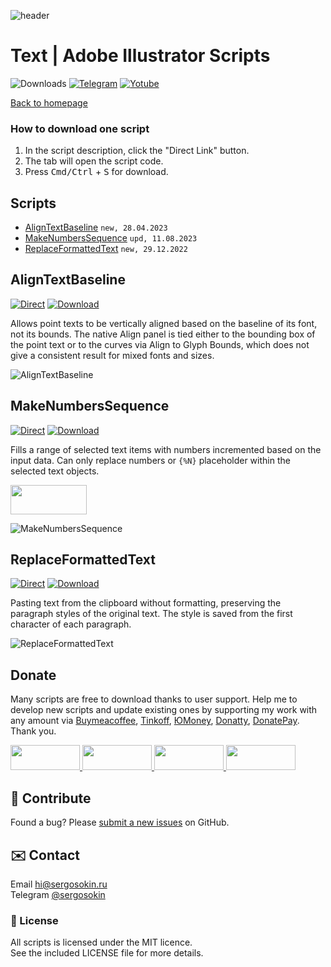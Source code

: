 ![header](https://i.ibb.co/mF018gV/emblem.png)
# Text | Adobe Illustrator Scripts

![Downloads](https://img.shields.io/badge/Downloads-23k-27CF7D.svg) [![Telegram](https://img.shields.io/badge/Telegram%20Channel-%40aiscripts-0088CC.svg)](https://t.me/aiscripts) [![Yotube](https://img.shields.io/badge/Youtube-%40SergOsokinArt-FF0000.svg)](https://www.youtube.com/c/SergOsokinArt/videos)

[Back to homepage](../README.md)

### How to download one script 
1. In the script description, click the "Direct Link" button.
2. The tab will open the script code.
3. Press <kbd>Cmd/Ctrl</kbd> + <kbd>S</kbd> for download.

## Scripts
* [AlignTextBaseline](https://github.com/creold/illustrator-scripts/blob/master/md/Text.md#aligntextbaseline) `new, 28.04.2023`
* [MakeNumbersSequence](https://github.com/creold/illustrator-scripts/blob/master/md/Text.md#makenumberssequence) `upd, 11.08.2023`
* [ReplaceFormattedText](https://github.com/creold/illustrator-scripts/blob/master/md/Text.md#replaceformattedtext) `new, 29.12.2022`

## AlignTextBaseline
[![Direct](https://img.shields.io/badge/Direct%20Link-AlignTextBaseline.jsx-FF6900.svg)](https://rebrand.ly/algntxtbl) [![Download](https://img.shields.io/badge/Download%20All-Zip%20archive-0088CC.svg)](https://bit.ly/2M0j95N)

Allows point texts to be vertically aligned based on the baseline of its font, not its bounds. The native Align panel is tied either to the bounding box of the point text or to the curves via Align to Glyph Bounds, which does not give a consistent result for mixed fonts and sizes.

![AlignTextBaseline](https://i.ibb.co/SVbx89c/Align-Text-Baseline.gif)

## MakeNumbersSequence
[![Direct](https://img.shields.io/badge/Direct%20Link-MakeNumbersSequence.jsx-FF6900.svg)](https://rebrand.ly/mknumseq) [![Download](https://img.shields.io/badge/Download%20All-Zip%20archive-0088CC.svg)](https://bit.ly/2M0j95N)

Fills a range of selected text items with numbers incremented based on the input data. Can only replace numbers or `{%N}` placeholder within the selected text objects.

<a href="https://youtu.be/02SLTH26sMQ">
  <img width="122" height="47" src="https://i.ibb.co/fqdwXL6/youtube-badge.png">
</a>

![MakeNumbersSequence](https://i.ibb.co/VgqTcKw/Make-Numbers-Sequence.gif)

## ReplaceFormattedText
[![Direct](https://img.shields.io/badge/Direct%20Link-ReplaceFormattedText.jsx-FF6900.svg)](https://rebrand.ly/rplcfmtdtxt) [![Download](https://img.shields.io/badge/Download%20All-Zip%20archive-0088CC.svg)](https://bit.ly/2M0j95N)

Pasting text from the clipboard without formatting, preserving the paragraph styles of the original text. The style is saved from the first character of each paragraph.

![ReplaceFormattedText](https://i.ibb.co/LQGmg1W/Replace-Formatted-Text.gif)

## Donate
Many scripts are free to download thanks to user support. Help me to develop new scripts and update existing ones by supporting my work with any amount via [Buymeacoffee], [Tinkoff], [ЮMoney], [Donatty], [DonatePay]. Thank you.

[Buymeacoffee]: https://www.buymeacoffee.com/osokin
[Tinkoff]: https://www.tinkoff.ru/rm/osokin.sergey127/SN67U9405/
[ЮMoney]: https://yoomoney.ru/to/410011149615582
[Donatty]: https://donatty.com/sergosokin
[DonatePay]: https://new.donatepay.ru/@osokin

<a href="https://www.buymeacoffee.com/osokin">
  <img width="111" height="40" src="https://i.ibb.co/0ssTJQ1/bmc-badge.png">
</a>

<a href="https://yoomoney.ru/to/410011149615582">
  <img width="111" height="40" src="https://i.ibb.co/wwrYWJ5/yoomoney-badge.png">
</a>

<a href="https://donatty.com/sergosokin">
  <img width="111" height="40" src="https://i.ibb.co/s61FGCn/donatty-badge.png">
</a>

<a href="https://new.donatepay.ru/@osokin">
  <img width="111" height="40" src="https://i.ibb.co/0KJ94ND/donatepay-badge.png">
</a>

## 🤝 Contribute

Found a bug? Please [submit a new issues](https://github.com/creold/illustrator-scripts/issues) on GitHub.

## ✉️ Contact
Email <hi@sergosokin.ru>  
Telegram [@sergosokin](https://t.me/sergosokin)

### 📝 License

All scripts is licensed under the MIT licence.  
See the included LICENSE file for more details.